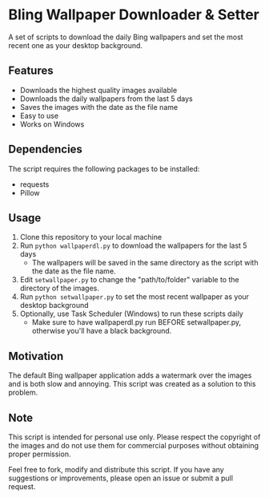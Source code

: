 # Bling Wallpaper Downloader & Setter
A set of scripts to download the daily Bing wallpapers and set the most recent one as your desktop background.

## Features

- Downloads the highest quality images available
- Downloads the daily wallpapers from the last 5 days
- Saves the images with the date as the file name
- Easy to use
- Works on Windows

## Dependencies
The script requires the following packages to be installed:
- requests
- Pillow

## Usage
1. Clone this repository to your local machine
2. Run `python wallpaperdl.py` to download the wallpapers for the last 5 days
   - The wallpapers will be saved in the same directory as the script with the date as the file name.
4. Edit `setwallpaper.py` to change the "path/to/folder" variable to the directory of the images. 
5. Run `python setwallpaper.py` to set the most recent wallpaper as your desktop background
6. Optionally, use Task Scheduler (Windows) to run these scripts daily
   - Make sure to have wallpaperdl.py run BEFORE setwallpaper.py, otherwise you'll have a black background.

## Motivation
The default Bing wallpaper application adds a watermark over the images and is both slow and annoying. This script was created as a solution to this problem.

## Note

This script is intended for personal use only. Please respect the copyright of the images and do not use them for commercial purposes without obtaining proper permission.

Feel free to fork, modify and distribute this script. If you have any suggestions or improvements, please open an issue or submit a pull request.

